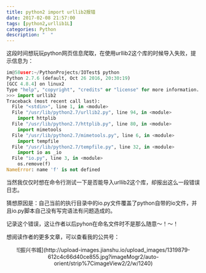 ```yaml
---
title: python2 import urllib2报错
date: 2017-02-08 21:57:00
tags: [python2,urllib1L]
categories: Python
description: "  "
---
```


这段时间想玩玩python网页信息爬取，在使用urllib2这个库的时候导入失败，提示信息为：
```python
im@58user:~/PythonProjects/IOTest$ python
Python 2.7.6 (default, Oct 26 2016, 20:30:19) 
[GCC 4.8.4] on linux2
Type "help", "copyright", "credits" or "license" for more information.
>>> import urllib2
Traceback (most recent call last):
  File "<stdin>", line 1, in <module>
  File "/usr/lib/python2.7/urllib2.py", line 94, in <module>
    import httplib
  File "/usr/lib/python2.7/httplib.py", line 80, in <module>
    import mimetools
  File "/usr/lib/python2.7/mimetools.py", line 6, in <module>
    import tempfile
  File "/usr/lib/python2.7/tempfile.py", line 32, in <module>
    import io as _io
  File "io.py", line 3, in <module>
    os.remove(f)
NameError: name 'f' is not defined
```

当然我仅仅时想在命令行测试一下是否能导入urllib2这个库，却报出这么一段错误日志。

猜想原因是：自己当前的执行目录中的io.py文件覆盖了python自带的io文件，并且io.py脚本自己没有写完语法有问题造成的。

记录这个错误，这让作者以后pyhon在命名文件时不是那么随意～！～！

想阅读作者的更多文章，可以查看我的公共号：
<center>![振兴书城](http://upload-images.jianshu.io/upload_images/1319879-612c4c66d40ce855.jpg?imageMogr2/auto-orient/strip%7CimageView2/2/w/1240)</center>